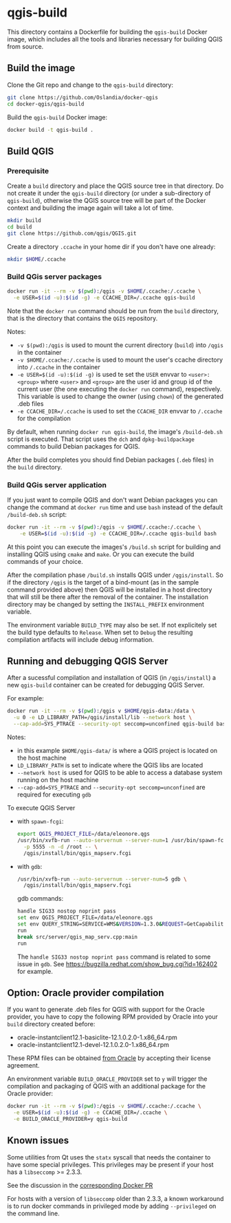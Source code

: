 # qgis-build

This directory contains a Dockerfile for building the `qgis-build` Docker image, which includes all
the tools and libraries necessary for building QGIS from source.

## Build the image

Clone the Git repo and change to the `qgis-build` directory:

```bash
git clone https://github.com/Oslandia/docker-qgis
cd docker-qgis/qgis-build
```

Build the `qgis-build` Docker image:

```bash
docker build -t qgis-build .
```

## Build QGIS

### Prerequisite

Create a `build` directory and place the QGIS source tree in that directory. Do not create it under
the `qgis-build` directory (or under a sub-directory of `qgis-build`), otherwise the QGIS source
tree will be part of the Docker context and building the image again will take a lot of time.

```bash
mkdir build
cd build
git clone https://github.com/qgis/QGIS.git
```

Create a directory `.ccache` in your home dir if you don't have one already:

```bash
mkdir $HOME/.ccache
```

### Build QGis server packages

```bash
docker run -it --rm -v $(pwd):/qgis -v $HOME/.ccache:/.ccache \
  -e USER=$(id -u):$(id -g) -e CCACHE_DIR=/.ccache qgis-build
```

Note that the `docker run` command should be run from the `build` directory, that is the directory
that contains the `QGIS` repository.

Notes:
* `-v $(pwd):/qgis` is used to mount the current directory (`build`) into `/qgis` in the container
* `-v $HOME/.ccache:/.ccache` is used to mount the user's ccache directory into `/.ccache` in the container
* `-e USER=$(id -u):$(id -g)` is used te set the `USER` envvar to `<user>:<group>` where `<user>` and `<group>` are the user id and group id of the current user (the one executing the `docker run` command), respectively. This variable is used to change the owner (using `chown`) of the generated .deb files
* `-e CCACHE_DIR=/.ccache` is used to set the `CCACHE_DIR` envvar to `/.ccache` for the compilation

By default, when running `docker run qgis-build`, the image's `/build-deb.sh` script is executed.
That script uses the `dch` and `dpkg-buildpackage` commands to build Debian packages for QGIS.

After the build completes you should find Debian packages (`.deb` files) in the `build` directory.

### Build QGis server application

If you just want to compile QGIS and don't want Debian packages you can change the command at
`docker run` time and use `bash` instead of the default `/build-deb.sh` script:

```bash
docker run -it --rm -v $(pwd):/qgis -v $HOME/.ccache:/.ccache \
    -e USER=$(id -u):$(id -g) -e CCACHE_DIR=/.ccache qgis-build bash
```

At this point you can execute the images's `/build.sh` script for building and installing QGIS using
`cmake` and `make`. Or you can execute the build commands of your choice.

After the compilation phase `/build.sh` installs QGIS under `/qgis/install`. So if the directory
`/qgis` is the target of a bind-mount (as in the sample command provided above) then QGIS will be
installed in a host directory that will still be there after the removal of the container. The
installation directory may be changed by setting the `INSTALL_PREFIX` environment variable.

The environment variable `BUILD_TYPE` may also be set. If not explicitely set the build type
defaults to `Release`. When set to `Debug` the resulting compilation artifacts will include debug
information.

## Running and debugging QGIS Server

After a sucessful compilation and installation of QGIS (in `/qgis/install`) a new `qgis-build`
container can be created for debugging QGIS Server.

For example:

```bash
docker run -it --rm -v $(pwd):/qgis v $HOME/qgis-data:/data \
  -u 0 -e LD_LIBRARY_PATH=/qgis/install/lib --network host \
  --cap-add=SYS_PTRACE --security-opt seccomp=unconfined qgis-build bash
```

Notes:
* in this example `$HOME/qgis-data/` is where a QGIS project is located on the host machine
* `LD_LIBRARY_PATH` is set to indicate where the QGIS libs are located
* `--network host` is used for QGIS to be able to access a database system running on the host machine
* `--cap-add=SYS_PTRACE` and `--security-opt seccomp=unconfined` are required for executing `gdb`

To execute QGIS Server 

* with `spawn-fcgi`:

  ```bash
  export QGIS_PROJECT_FILE=/data/eleonore.qgs
  /usr/bin/xvfb-run --auto-servernum --server-num=1 /usr/bin/spawn-fcgi \
    -p 5555 -n -d /root -- \
    /qgis/install/bin/qgis_mapserv.fcgi
  ```

* with `gdb`:

  ```bash
  /usr/bin/xvfb-run --auto-servernum --server-num=5 gdb \
    /qgis/install/bin/qgis_mapserv.fcgi
  ```

  gdb commands: 
  ```bash
  handle SIG33 nostop noprint pass
  set env QGIS_PROJECT_FILE=/data/eleonore.qgs
  set env QUERY_STRING=SERVICE=WMS&VERSION=1.3.0&REQUEST=GetCapabilities
  run
  break src/server/qgis_map_serv.cpp:main
  run
  ```

  The `handle SIG33 nostop noprint pass` command is related to some issue in `gdb`. See https://bugzilla.redhat.com/show_bug.cgi?id=162402 for example.

## Option: Oracle provider compilation

If you want to generate .deb files for QGIS with support for the Oracle provider, you have to copy the following RPM provided by Oracle into
your `build` directory created before:
* oracle-instantclient12.1-basiclite-12.1.0.2.0-1.x86_64.rpm
* oracle-instantclient12.1-devel-12.1.0.2.0-1.x86_64.rpm

These RPM files can be obtained [from Oracle](https://www.oracle.com/technetwork/database/database-technologies/instant-client/downloads/index.html) by accepting their license agreement.

An environment variable `BUILD_ORACLE_PROVIDER` set to `y` will trigger the compilation and packaging of QGIS with an additional package for the Oracle provider:
```bash
docker run -it --rm -v $(pwd):/qgis -v $HOME/.ccache:/.ccache \
  -e USER=$(id -u):$(id -g) -e CCACHE_DIR=/.ccache \
  -e BUILD_ORACLE_PROVIDER=y qgis-build
```

## Known issues

Some utilities from Qt uses the `statx` syscall that needs the container to have some special privileges. This privileges may be present if your host has a `libseccomp` >= 2.3.3.

See the discussion in the [corresponding Docker PR](https://github.com/moby/moby/pull/36417)

For hosts with a version of `libseccomp` older than 2.3.3, a known workaround is to run docker commands in privileged mode by adding `--privileged` on the command line.


